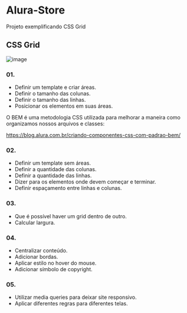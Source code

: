 # Alura-Store

Projeto exemplificando CSS Grid

## CSS Grid

![image](https://user-images.githubusercontent.com/66702430/192072824-497983a1-2084-4fce-ba62-62f19108ed14.png)

### 01.
- Definir um template e criar áreas.
- Definir o tamanho das colunas.
- Definir o tamanho das linhas.
- Posicionar os elementos em suas áreas.

O BEM é uma metodologia CSS utilizada para melhorar a maneira como organizamos nossos arquivos e classes:

https://blog.alura.com.br/criando-componentes-css-com-padrao-bem/

### 02.

- Definir um template sem áreas.
- Definir a quantidade das colunas.
- Definir a quantidade das linhas.
- Dizer para os elementos onde devem começar e terminar.
- Definir espaçamento entre linhas e colunas.

### 03.

- Que é possível haver um grid dentro de outro.
- Calcular largura.

### 04.

- Centralizar conteúdo.
- Adicionar bordas.
- Aplicar estilo no hover do mouse.
- Adicionar símbolo de copyright.

### 05.

- Utilizar media queries para deixar site responsivo.
- Aplicar diferentes regras para diferentes telas.
